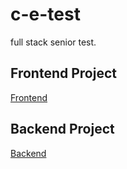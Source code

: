 # c-e-test
full stack senior test.

## Frontend Project
<a href="https://github.com/hectorarem/c-e-test/tree/main/frontend/filemanagement">Frontend</a>

## Backend Project
<a href="https://github.com/hectorarem/c-e-test/tree/main/backend">Backend</a>
